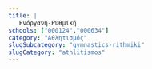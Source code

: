 ```yaml
---
title: |
   Ενόργανη-Ρυθμική
schools: ["000124","000634"]
category: "Αθλητισμός"
slugSubcategory: "gymnastics-rithmiki"
slugCategory: "athlitismos"
---
```


